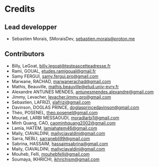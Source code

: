 # Credits

## Lead developper

- Sebastien Morais, SMoraisDev, sebastien.morais@proton.me

## Contributors

- Billy, LeGoat, billy.legoat@testpascetteadresse.fr
- Rami, GOUAL, etudes.ramigoual@gmail.fr
- Samy FERGUI, samy.fergui.pro@gmail.com
- Marwane, RACHAD, marwanerachad@gmail.com
- Mathis, Beauville, mathis.beauville@etud.univ-evry.fr
- Alexandre ANTUNES MENDES, antunesmendes.alexandre@gmail.com
- Jimmy, Levacher, levacher.jimmy.pro@gmail.com
- Sebastien, LAFRIZI, slafrizi@gmail.com
- Davinson, DOGLAS PRINCE, doglasprincedavinson@gmail.com
- Théo, POSENEL, theo.posenel@gmail.com
- Mourad, LARBI MESSAOUDI, moradlarbi1@gmail.com
- Minh Quang, CAO, caominhquang2002@gmail.com
- Lamia, HATEM, lamiahatem46@gmail.com
- Maily, CIAVALDINI, mailyciavaldini@gmail.com
- Sarra, NEBLI, sarranebli99@gmail.com
- Sabrina, HASSAIM, hassaimsabrina@gmail.com
- Maily, CIAVALDINI, mailyciavaldini@gmail.com
- Mouheb, Felli, mouhebfelli@gmail.com
- Soumaya, IKHRICHI, ikhrichism@gmail.com